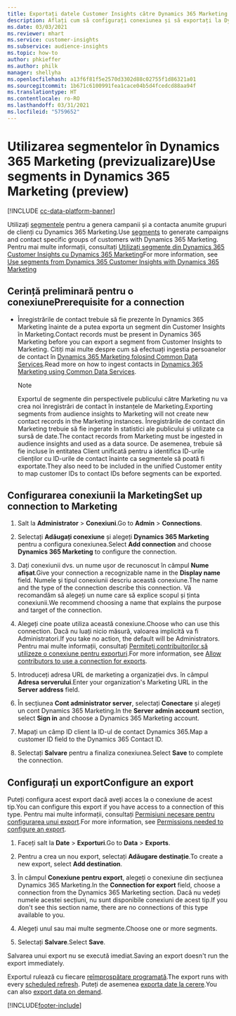 ```yaml
---
title: Exportați datele Customer Insights către Dynamics 365 Marketing
description: Aflați cum să configurați conexiunea și să exportați la Dynamics 365 Marketing.
ms.date: 03/03/2021
ms.reviewer: mhart
ms.service: customer-insights
ms.subservice: audience-insights
ms.topic: how-to
author: phkieffer
ms.author: philk
manager: shellyha
ms.openlocfilehash: a13f6f81f5e2570d3302d88c02755f1d86321a01
ms.sourcegitcommit: 1b671c6100991fea1cace04b5d4fcedcd88aa94f
ms.translationtype: HT
ms.contentlocale: ro-RO
ms.lasthandoff: 03/31/2021
ms.locfileid: "5759652"
---
```

# <a name="use-segments-in-dynamics-365-marketing-preview"></a><span data-ttu-id="dd518-103">Utilizarea segmentelor în Dynamics 365 Marketing (previzualizare)</span><span class="sxs-lookup"><span data-stu-id="dd518-103">Use segments in Dynamics 365 Marketing (preview)</span></span>

[!INCLUDE [cc-data-platform-banner](../includes/cc-data-platform-banner.md)]

<span data-ttu-id="dd518-104">Utilizați [segmentele](segments.md) pentru a genera campanii și a contacta anumite grupuri de clienți cu Dynamics 365 Marketing.</span><span class="sxs-lookup"><span data-stu-id="dd518-104">Use [segments](segments.md) to generate campaigns and contact specific groups of customers with Dynamics 365 Marketing.</span></span> <span data-ttu-id="dd518-105">Pentru mai multe informații, consultați [Utilizați segmente din Dynamics 365 Customer Insights cu Dynamics 365 Marketing](/dynamics365/marketing/customer-insights-segments)</span><span class="sxs-lookup"><span data-stu-id="dd518-105">For more information, see [Use segments from Dynamics 365 Customer Insights with Dynamics 365 Marketing](/dynamics365/marketing/customer-insights-segments)</span></span>

## <a name="prerequisite-for-a-connection"></a><span data-ttu-id="dd518-106">Cerință preliminară pentru o conexiune</span><span class="sxs-lookup"><span data-stu-id="dd518-106">Prerequisite for a connection</span></span>

- <span data-ttu-id="dd518-107">Înregistrările de contact trebuie să fie prezente în Dynamics 365 Marketing înainte de a putea exporta un segment din Customer Insights în Marketing.</span><span class="sxs-lookup"><span data-stu-id="dd518-107">Contact records must be present in Dynamics 365 Marketing before you can export a segment from Customer Insights to Marketing.</span></span> <span data-ttu-id="dd518-108">Citiți mai multe despre cum să efectuați ingestia persoanelor de contact în [Dynamics 365 Marketing folosind Common Data Services](connect-power-query.md).</span><span class="sxs-lookup"><span data-stu-id="dd518-108">Read more on how to ingest contacts in [Dynamics 365 Marketing using Common Data Services](connect-power-query.md).</span></span>

  > [!NOTE]
  > <span data-ttu-id="dd518-109">Exportul de segmente din perspectivele publicului către Marketing nu va crea noi înregistrări de contact în instanțele de Marketing.</span><span class="sxs-lookup"><span data-stu-id="dd518-109">Exporting segments from audience insights to Marketing will not create new contact records in the Marketing instances.</span></span> <span data-ttu-id="dd518-110">Înregistrările de contact din Marketing trebuie să fie ingerate în statistici ale publicului și utilizate ca sursă de date.</span><span class="sxs-lookup"><span data-stu-id="dd518-110">The contact records from Marketing must be ingested in audience insights and used as a data source.</span></span> <span data-ttu-id="dd518-111">De asemenea, trebuie să fie incluse în entitatea Client unificată pentru a identifica ID-urile clienților cu ID-urile de contact înainte ca segmentele să poată fi exportate.</span><span class="sxs-lookup"><span data-stu-id="dd518-111">They also need to be included in the unified Customer entity to map customer IDs to contact IDs before segments can be exported.</span></span>

## <a name="set-up-connection-to-marketing"></a><span data-ttu-id="dd518-112">Configurarea conexiunii la Marketing</span><span class="sxs-lookup"><span data-stu-id="dd518-112">Set up connection to Marketing</span></span>

1. <span data-ttu-id="dd518-113">Salt la **Administrator** > **Conexiuni**.</span><span class="sxs-lookup"><span data-stu-id="dd518-113">Go to **Admin** > **Connections**.</span></span>

1. <span data-ttu-id="dd518-114">Selectați **Adăugați conexiune** și alegeți **Dynamics 365 Marketing** pentru a configura conexiunea.</span><span class="sxs-lookup"><span data-stu-id="dd518-114">Select **Add connection** and choose **Dynamics 365 Marketing** to configure the connection.</span></span>

1. <span data-ttu-id="dd518-115">Dați conexiunii dvs. un nume ușor de recunoscut în câmpul **Nume afișat**.</span><span class="sxs-lookup"><span data-stu-id="dd518-115">Give your connection a recognizable name in the **Display name** field.</span></span> <span data-ttu-id="dd518-116">Numele și tipul conexiunii descriu această conexiune.</span><span class="sxs-lookup"><span data-stu-id="dd518-116">The name and the type of the connection describe this connection.</span></span> <span data-ttu-id="dd518-117">Vă recomandăm să alegeți un nume care să explice scopul și ținta conexiunii.</span><span class="sxs-lookup"><span data-stu-id="dd518-117">We recommend choosing a name that explains the purpose and target of the connection.</span></span>

1. <span data-ttu-id="dd518-118">Alegeți cine poate utiliza această conexiune.</span><span class="sxs-lookup"><span data-stu-id="dd518-118">Choose who can use this connection.</span></span> <span data-ttu-id="dd518-119">Dacă nu luați nicio măsură, valoarea implicită va fi Administratori.</span><span class="sxs-lookup"><span data-stu-id="dd518-119">If you take no action, the default will be Administrators.</span></span> <span data-ttu-id="dd518-120">Pentru mai multe informații, consultați [Permiteți contribuitorilor să utilizeze o conexiune pentru exporturi](connections.md#allow-contributors-to-use-a-connection-for-exports).</span><span class="sxs-lookup"><span data-stu-id="dd518-120">For more information, see [Allow contributors to use a connection for exports](connections.md#allow-contributors-to-use-a-connection-for-exports).</span></span>

1. <span data-ttu-id="dd518-121">Introduceți adresa URL de marketing a organizației dvs. în câmpul **Adresa serverului**.</span><span class="sxs-lookup"><span data-stu-id="dd518-121">Enter your organization's Marketing URL in the **Server address** field.</span></span>

1. <span data-ttu-id="dd518-122">În secțiunea **Cont administrator server**, selectați **Conectare** și alegeți un cont Dynamics 365 Marketing.</span><span class="sxs-lookup"><span data-stu-id="dd518-122">In the **Server admin account** section, select **Sign in** and choose a Dynamics 365 Marketing account.</span></span>

1. <span data-ttu-id="dd518-123">Mapați un câmp ID client la ID-ul de contact Dynamics 365.</span><span class="sxs-lookup"><span data-stu-id="dd518-123">Map a customer ID field to the Dynamics 365 Contact ID.</span></span>

1. <span data-ttu-id="dd518-124">Selectați **Salvare** pentru a finaliza conexiunea.</span><span class="sxs-lookup"><span data-stu-id="dd518-124">Select **Save** to complete the connection.</span></span> 

## <a name="configure-an-export"></a><span data-ttu-id="dd518-125">Configurați un export</span><span class="sxs-lookup"><span data-stu-id="dd518-125">Configure an export</span></span>

<span data-ttu-id="dd518-126">Puteți configura acest export dacă aveți acces la o conexiune de acest tip.</span><span class="sxs-lookup"><span data-stu-id="dd518-126">You can configure this export if you have access to a connection of this type.</span></span> <span data-ttu-id="dd518-127">Pentru mai multe informații, consultați [Permisiuni necesare pentru configurarea unui export](export-destinations.md#set-up-a-new-export).</span><span class="sxs-lookup"><span data-stu-id="dd518-127">For more information, see [Permissions needed to configure an export](export-destinations.md#set-up-a-new-export).</span></span>

1. <span data-ttu-id="dd518-128">Faceți salt la **Date** > **Exporturi**.</span><span class="sxs-lookup"><span data-stu-id="dd518-128">Go to **Data** > **Exports**.</span></span>

1. <span data-ttu-id="dd518-129">Pentru a crea un nou export, selectați **Adăugare destinație**.</span><span class="sxs-lookup"><span data-stu-id="dd518-129">To create a new export, select **Add destination**.</span></span>

1. <span data-ttu-id="dd518-130">În câmpul **Conexiune pentru export**, alegeți o conexiune din secțiunea Dynamics 365 Marketing.</span><span class="sxs-lookup"><span data-stu-id="dd518-130">In the **Connection for export** field, choose a connection from the Dynamics 365 Marketing section.</span></span> <span data-ttu-id="dd518-131">Dacă nu vedeți numele acestei secțiuni, nu sunt disponibile conexiuni de acest tip.</span><span class="sxs-lookup"><span data-stu-id="dd518-131">If you don't see this section name, there are no connections of this type available to you.</span></span>

1. <span data-ttu-id="dd518-132">Alegeți unul sau mai multe segmente.</span><span class="sxs-lookup"><span data-stu-id="dd518-132">Choose one or more segments.</span></span>

1. <span data-ttu-id="dd518-133">Selectați **Salvare**.</span><span class="sxs-lookup"><span data-stu-id="dd518-133">Select **Save**.</span></span>

<span data-ttu-id="dd518-134">Salvarea unui export nu se execută imediat.</span><span class="sxs-lookup"><span data-stu-id="dd518-134">Saving an export doesn't run the export immediately.</span></span>

<span data-ttu-id="dd518-135">Exportul rulează cu fiecare [reîmprospătare programată](system.md#schedule-tab).</span><span class="sxs-lookup"><span data-stu-id="dd518-135">The export runs with every [scheduled refresh](system.md#schedule-tab).</span></span> <span data-ttu-id="dd518-136">Puteți de asemenea [exporta date la cerere](export-destinations.md#run-exports-on-demand).</span><span class="sxs-lookup"><span data-stu-id="dd518-136">You can also [export data on demand](export-destinations.md#run-exports-on-demand).</span></span> 

[!INCLUDE[footer-include](../includes/footer-banner.md)]
